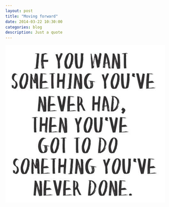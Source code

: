 ```yaml
---
layout: post
title: "Moving forward"
date: 2014-03-22 10:30:00
categories: blog
description: Just a quote
---
```


<div class="wrapper" markdown="1">
<img src="/img/just-a-quote.jpg" alt="If you want something you've never had, then you've got to do something you've never done.">
</div>
